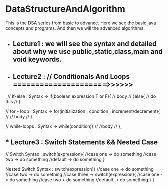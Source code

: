 # DataStructureAndAlgorithm
This is the DSA series from basic to advance.
Here we see the basic java concepts and programs.
And then we will the advanced algorithms.

* ## Lecture1 : we will see the syntax and detailed about why we use public,static,class,main and void keywords.
* ## Lecture2 : // Conditionals And Loops ======================>>>>>>

_//  If-else : Syntax => if(boolean expression T or F){
// body
//                      }else{
//                           do this
//                      }

//  for - loop : Syntax => for(initialization ; condition ; increment/decrement){
//                              // body
//                         }

// while-loops : Syntax => while(condition){
//                              //body
//                         }_ 

## * Lecture3 : Switch Statements && Nested Case
// Switch Syntax : switch(expression){
            //case one -> do something
            //case two -> do something
            //default -> do something
           }

Nested Switch Syntax : switch(expression){
                         //case one -> do something
                         //case two -> do something
                         //case three -> switch(expression){ 
                                               //case one -> do something
                                               //case two > do something
                                              //default -> do something
                                         }
                       }